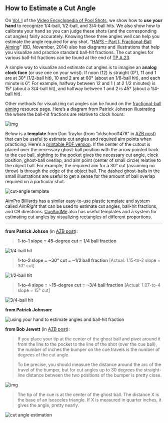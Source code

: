 ## How to Estimate a Cut Angle

On [Vol. I](https://drdavebilliards.com/veps/disc-i/) of the [Video Encyclopedia of Pool Shots](https://drdavebilliards.com/veps/), we show how to **use your hand** to recognize 1/4-ball, 1/2-ball, and 3/4-ball hits. We also show how to calibrate your hand so you can judge these shots (and the corresponding cut angles) fairly accurately. Knowing these three angles well can help you estimate the angle required for any shot. “[HAPS – Part I: Fractional-Ball Aiming](https://billiards.colostate.edu/bd_articles/2014/nov14.pdf)” (BD, November, 2014) also has diagrams and illustrations that help you visualize and practice standard ball-hit fractions. The cut angles for various ball-hit fractions can be found at the end of [TP A.23](https://billiards.colostate.edu/technical_proofs/new/TP_A-23.pdf).

A simple way to visualize and estimate cut angles is to imagine an **analog clock face** (or use one on your wrist). If noon (12) is straight (0°), 11 and 1 are at 30° (1/2-ball hit), 10 and 2 are at 60° (about an 1/8-ball hit), and each minute is 6°. For example, halfway between 12 and 1 ( at 2 1/2 minutes) is 15° (about a 3/4-ball hit), and halfway between 1 and 2 is 45° (about a 1/4-ball hit).

Other methods for visualizing cut angles can be found on the [fractional-ball aiming](https://billiards.colostate.edu/faq/aiming/fractional/) resource page. Here’s a diagram from Patrick Johnson illustrating the where the ball-hit fractions are relative to clock hours:

![img](https://billiards.colostate.edu/images/PJ_clockface_ball-hit_fractions.jpg)

Below is a **template** from Dan Traylor (from “oldschool1478” in [AZB post](https://forums.azbilliards.com/showthread.php?t=281433)) that can be useful to estimate cut angles and required aim points when practicing. Here’s a [printable PDF version](https://billiards.colostate.edu/resource_files/oldschool_cut-angle_template.pdf). If the center of the cutout is placed over the necessary ghost-ball position with the arrow pointed back to the cue ball, sighting to the pocket gives the necessary cut angle, clock position, ghost-ball overlap, and aim point (center of small circle) relative to the object ball. For example, the required aim for a 30° cut (assuming no throw) is through the edge of the object ball. The dashed ghost-balls in the small illustrations are useful to get a sense for the amount of ball overlap required on a particular shot.

![cut-angle template](https://billiards.colostate.edu/images/oldschool_cut_shot_template_with_GBs.jpg)

[AimPro Billiards](https://www.youtube.com/channel/UCPy69FY1TF_b0Fi9Kg33kXw) has a similar easy-to-use plastic template and system called *AimRight* that can be used to estimate cut angles, ball-hit fractions, and CB directions. [CueAndMe](https://cueandme.com/) also has useful templates and a system for estimating cut angles by visualizing rectangles of different proportions.

------

**from Patrick Johson** (in [AZB post](https://forums.azbilliards.com/showthread.php?t=474591)):

> **1-to-1 slope = 45-degree cut = 1/4 ball fraction**

![1/4-ball hit](https://billiards.colostate.edu/images/PJ_quarter-ball_hit.jpg)

> **1-to-2 slope = ~30° cut = ~1/2 ball fraction**
> [Actual: 1.15-to-2 slope = 30° cut]

![1/2-ball hit](https://billiards.colostate.edu/images/PJ_half-ball_hit.jpg)

> **1-to-4 slope = ~15-degree cut = ~3/4 ball fraction**
> [Actual: 1.07-to-4 slope = 15° cut]

![3/4-ball hit](https://billiards.colostate.edu/images/PJ_three-quarter-ball_hit.jpg)

**from Patrick Johnson:**

![using your hand to estimate angles and ball-hit fraction](https://billiards.colostate.edu/wp-content/uploads/hand_angles.jpg)

**from Bob Jewett** (in [AZB post](https://forums.azbilliards.com/showthread.php?t=515850)):

> If you place your tip at the center of the ghost ball and pivot around it from the line to the pocket to the line of the shot (over the cue ball), the number of inches the bumper on the cue travels is the number of degrees of the cut angle.
>
> To be precise, you should measure the distance around the arc of the travel of the bumper, but for cut angles up to 30 degrees the straight-line distance between the two positions of the bumper is pretty close.

![img](https://billiards.colostate.edu/images/Bob_cut_angle_estimation.png)

> The tip of the cue is at the center of the ghost ball. The distance X is the base of an isosceles triangle. If X is measured in quarter inches, it gives the angle, pretty nearly.

![cut angle estimation](https://billiards.colostate.edu/images/Bob_cut_angle.gif)